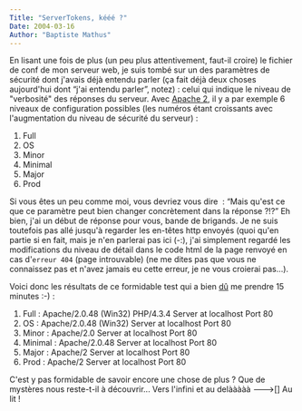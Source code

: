 ```yaml
---
Title: "ServerTokens, kééé ?"
Date: 2004-03-16
Author: "Baptiste Mathus"
---
```




En lisant une fois de plus (un peu plus attentivement, faut-il croire)
le fichier de conf de mon serveur web, je suis tombé sur un des
paramètres de sécurité dont j'avais déjà entendu parler (ça fait déjà
deux choses aujourd'hui dont “j'ai entendu parler”, notez) : celui qui
indique le niveau de "verbosité" des réponses du serveur. Avec [Apache
2](http://www.apache.org/), il y a par exemple 6 niveaux de
configuration possibles (les numéros étant croissants avec
l'augmentation du niveau de sécurité du serveur) :

1.  Full
2.  OS
3.  Minor
4.  Minimal
5.  Major
6.  Prod

Si vous êtes un peu comme moi, vous devriez vous dire  : “Mais qu'est ce
que ce paramètre peut bien changer concrètement dans la réponse ?!?” Eh
bien, j'ai un début de réponse pour vous, bande de brigands. Je ne suis
toutefois pas allé jusqu'à regarder les en-têtes http envoyés (quoi
qu'en partie si en fait, mais je n'en parlerai pas ici (-:), j'ai
simplement regardé les modifications du niveau de détail dans le code
html de la page renvoyé en cas d'`erreur 404` (page introuvable) (ne me
dites pas que vous ne connaissez pas et n'avez jamais eu cette erreur,
je ne vous croierai pas...).

Voici donc les résultats de ce formidable test qui a bien
[dû](http://www.psydk.org/FrenchTips.php#f2) me prendre 15 minutes :-) :

1.  Full : Apache/2.0.48 (Win32) PHP/4.3.4 Server at localhost Port 80
2.  OS : Apache/2.0.48 (Win32) Server at localhost Port 80
3.  Minor : Apache/2.0 Server at localhost Port 80
4.  Minimal : Apache/2.0.48 Server at localhost Port 80
5.  Major : Apache/2 Server at localhost Port 80
6.  Prod : Apache/2 Server at localhost Port 80

C'est y pas formidable de savoir encore une chose de plus ? Que de
mystères nous reste-t-il à découvrir... Vers l'infini et au delààààà
---\>[] Au lit !

